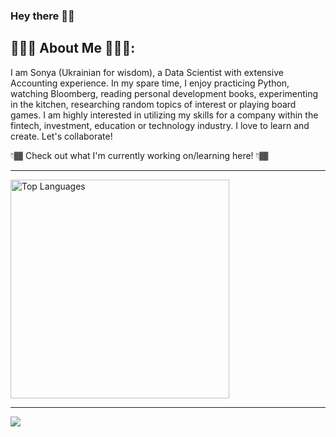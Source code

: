 ### Hey there 👋🏾

<!-- Text Under Headline -->
## 👩🏾‍💻 About Me 👩🏾‍🍳:
I am Sonya (Ukrainian for wisdom), a Data Scientist with extensive Accounting experience. In my spare time, I enjoy practicing Python, watching Bloomberg, reading personal development books, experimenting in the kitchen, researching random topics of interest or playing board games. I am highly interested in utilizing my skills for a company within the fintech, investment, education or technology industry. I love to learn and create. Let's collaborate!

👇🏾 Check out what I'm currently working on/learning here! 👇🏾

<!-- Link To My Main Site -->
<!-- ## Digital Home -->
<!-- View my projects, resume, and/or learn more about me, click [here](https://www.sonyalawrencet.com/) -->

<hr>
<!-- Most Used Languages Infograph then Tools & Languages -->
<a href="https://github.com/Sonya-7">
  <img align="center" width="350" src="https://github-readme-stats.vercel.app/api/top-langs/?username=Sonya-7&layout=compact&theme=blue-green" alt="Top Languages" />
</a>

<br/>
<hr>

<!-- Statistics -->

![](https://github-readme-stats.vercel.app/api?username=sonya-7&show_icons=true&theme=blue-green)
<!--
**Sonya-7/Sonya-7** is a ✨ _special_ ✨ repository because its `README.md` (this file) appears on your GitHub profile.

Here are some ideas to get you started:

- 🔭 I’m currently working on ...
- 🌱 I’m currently learning ...
- 👯 I’m looking to collaborate on ...
- 🤔 I’m looking for help with ...
- 💬 Ask me about ...
- 📫 How to reach me: ...
- 😄 Pronouns: ...
- ⚡ Fun fact: ...
-->
